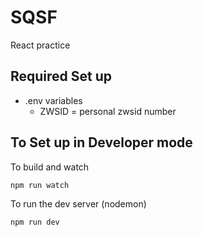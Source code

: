 # SQSF
React practice

## Required Set up
- .env variables
  - ZWSID = personal zwsid number

## To Set up in Developer mode

To build and watch
```
npm run watch
```

To run the dev server (nodemon)
```
npm run dev
```
